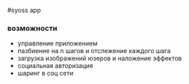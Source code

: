 #syoss app
### возможности
<ul>
    <li>
        управление приложением
    </li>
    <li>
        пазбиение на n шагов и отслежение каждого шага
    </li>
    <li>
        загрузка изображений юзеров и наложение эффектов
    </li>
    <li>
        социальная авторизация
    </li>
    <li>
        шаринг в соц сети
    </li>
</ul>